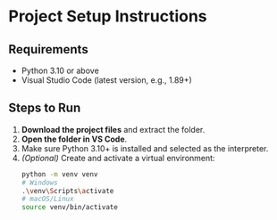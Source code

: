 # Project Setup Instructions

## Requirements
- Python 3.10 or above  
- Visual Studio Code (latest version, e.g., 1.89+)

## Steps to Run

1. **Download the project files** and extract the folder.
2. **Open the folder in VS Code**.
3. Make sure Python 3.10+ is installed and selected as the interpreter.
4. *(Optional)* Create and activate a virtual environment:
   ```bash
   python -m venv venv
   # Windows
   .\venv\Scripts\activate
   # macOS/Linux
   source venv/bin/activate
